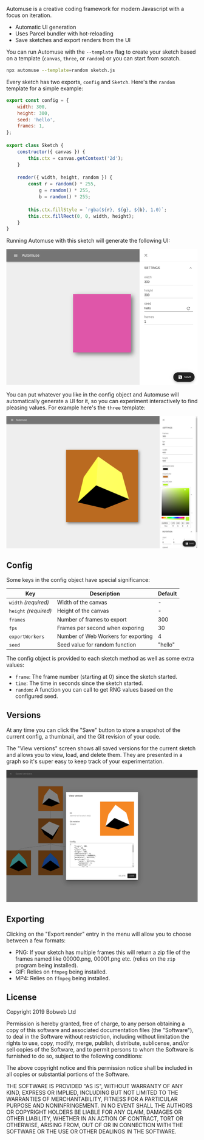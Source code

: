 Automuse is a creative coding framework for modern Javascript with a focus on iteration.

* Automatic UI generation
* Uses Parcel bundler with hot-reloading
* Save sketches and export renders from the UI

You can run Automuse with the `--template` flag to create your sketch based on a template (`canvas`, `three`, or `random`) or you can start from scratch.

```bash
npx automuse --template=random sketch.js
```

Every sketch has two exports, `config` and `Sketch`. Here's the `random` template for a simple example:

```js
export const config = {
	width: 300,
	height: 300,
	seed: 'hello',
	frames: 1,
};

export class Sketch {
	constructor({ canvas }) {
		this.ctx = canvas.getContext('2d');
	}

	render({ width, height, random }) {
		const r = random() * 255,
			g = random() * 255,
			b = random() * 255;

		this.ctx.fillStyle = `rgba(${r}, ${g}, ${b}, 1.0)`;
		this.ctx.fillRect(0, 0, width, height);
	}
}
```

Running Automuse with this sketch will generate the following UI:

![UI for "random" template](docs/demo-ui.png)

You can put whatever you like in the config object and Automuse will automatically generate a UI for it, so you can experiment interactively to find pleasing values. For example here's the `three` template:

![UI for "three" template](docs/demo-ui2.png)

## Config

Some keys in the config object have special significance:

| Key  | Description | Default |
| ---- | ----------- | ------- |
| `width` _(required)_  | Width of the canvas | - |
| `height` _(required)_ | Height of the canvas | - |
| `frames` | Number of frames to export | 300 |
| `fps` | Frames per second when exporing | 30 |
| `exportWorkers` | Number of Web Workers for exporting | 4 |
| `seed` | Seed value for random function | "hello" |

The config object is provided to each sketch method as well as some extra values:

* `frame`: The frame number (starting at 0) since the sketch started.
* `time`: The time in seconds since the sketch started.
* `random`: A function you can call to get RNG values based on the configured seed.

## Versions

At any time you can click the "Save" button to store a snapshot of the current config, a thumbnail, and the Git revision of your code.

The "View versions" screen shows all saved versions for the current sketch and allows you to view, load, and delete them. They are presented in a graph so it's super easy to keep track of your experimentation.

![Viewing an old version](docs/demo-versions.png)

## Exporting

Clicking on the "Export render" entry in the menu will allow you to choose between a few formats:

* PNG: If your sketch has multiple frames this will return a zip file of the frames named like 00000.png, 00001.png etc. (relies on the `zip` program being installed).
* GIF: Relies on `ffmpeg` being installed.
* MP4: Relies on `ffmpeg` being installed.

## License

Copyright 2019 Bobweb Ltd

Permission is hereby granted, free of charge, to any person obtaining a copy of this software and associated documentation files (the "Software"), to deal in the Software without restriction, including without limitation the rights to use, copy, modify, merge, publish, distribute, sublicense, and/or sell copies of the Software, and to permit persons to whom the Software is furnished to do so, subject to the following conditions:

The above copyright notice and this permission notice shall be included in all copies or substantial portions of the Software.

THE SOFTWARE IS PROVIDED "AS IS", WITHOUT WARRANTY OF ANY KIND, EXPRESS OR IMPLIED, INCLUDING BUT NOT LIMITED TO THE WARRANTIES OF MERCHANTABILITY, FITNESS FOR A PARTICULAR PURPOSE AND NONINFRINGEMENT. IN NO EVENT SHALL THE AUTHORS OR COPYRIGHT HOLDERS BE LIABLE FOR ANY CLAIM, DAMAGES OR OTHER LIABILITY, WHETHER IN AN ACTION OF CONTRACT, TORT OR OTHERWISE, ARISING FROM, OUT OF OR IN CONNECTION WITH THE SOFTWARE OR THE USE OR OTHER DEALINGS IN THE SOFTWARE.

